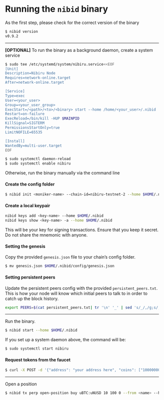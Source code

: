 # Running the `nibid` binary

As the first step, please check for the correct version of the binary 

```bash
$ nibid version
v0.9.2
```

---

**[OPTIONAL]** To run the binary as a background daemon, create a system service

```bash
$ sudo tee /etc/systemd/system/nibiru.service<<EOF
[Unit]
Description=Nibiru Node
Requires=network-online.target
After=network-online.target

[Service]
Type=exec
User=<your_user>
Group=<your_user_group>
ExecStart=/<path>/<to>/<binary> start --home /home/<your_user>/.nibid
Restart=on-failure
ExecReload=/bin/kill -HUP $MAINPID
KillSignal=SIGTERM
PermissionsStartOnly=true
LimitNOFILE=65535

[Install]
WantedBy=multi-user.target
EOF

$ sudo systemctl daemon-reload
$ sudo systemctl enable nibiru
```

Otherwise, run the binary manually via the command line


#### Create the config folder

```bash
$ nibid init <moniker-name> --chain-id=nibiru-testnet-2 --home $HOME/.nibid
```

#### Create a local keypair

```bash
nibid keys add <key-name> --home $HOME/.nibid
nibid keys show <key-name> -a --home $HOME/.nibid
```

This will be your key for signing transactions. Ensure that you keep it secret. Do not share the mnemonic with anyone.

#### Setting the genesis

Copy the provided `genesis.json` file to your chain’s config folder. 

```bash
$ mv genesis.json $HOME/.nibid/config/genesis.json
```

#### Setting persistent peers

Update the persistent peers config with the provided `persistent_peers.txt`. This is how your node will know which initial peers to talk to in order to catch up the block history.

```bash
export PEERS=$(cat persistent_peers.txt| tr '\n' '_' | sed 's/_/,/g;s/,$//;s/^/"/;s/$/"/') && sed -i "s/persistent_peers = \"\"/persistent_peers = ${PEERS}/g" $HOME/.nibid/config/config.toml
```

---

Run the binary. 

```bash
$ nibid start --home $HOME/.nibid
```

If you set up a system daemon above, the command will be:

```bash
$ sudo systemctl start nibiru
```

#### Request tokens from the faucet

```bash
$ curl -X POST -d '{"address": "your address here", "coins": ["10000000unibi"]}' http://ec2-35-172-193-127.compute-1.amazonaws.com:8003
```

---

Open a position

```bash
$ nibid tx perp open-position buy uBTC:uNUSD 10 100 0 --from <name> --home $HOME/.nibid
```